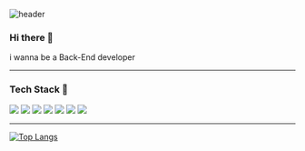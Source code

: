 
![header](https://capsule-render.vercel.app/api?type=waving&color=auto&height=300&section=header&text=Welcome!😎&fontSize=100&fontAlign=55)



### Hi there 👋
i wanna be a Back-End developer


---

### Tech Stack 👋
<img src="https://img.shields.io/badge/C-A8B9CC?style=flat-square&logo=C&logoColor=black"/> <img src="https://img.shields.io/badge/C++-00599C?style=flat-square&logo=C++&logoColor=white"/> <img src="https://img.shields.io/badge/Java-8A4182?style=flat-square&logo=Java&logoColor=white"/> <img src="https://img.shields.io/badge/React-61DAFB?style=flat-square&logo=React&logoColor=black"/> <img src="https://img.shields.io/badge/Python-3776AB?style=flat-square&logo=Python&logoColor=white"/> <img src="https://img.shields.io/badge/MySQL-4479A1?style=flat-square&logo=MySQL&logoColor=white"/> <img src="https://img.shields.io/badge/Linux-FCC624?style=flat-square&logo=Linux&logoColor=black"/>

---

[![Top Langs](https://github-readme-stats.vercel.app/api/top-langs/?username=parkkhee)](https://github.com/anuraghazra/github-readme-stats)

<!--
**parkkhee/parkkhee** is a ✨ _special_ ✨ repository because its `README.md` (this file) appears on your GitHub profile.

Here are some ideas to get you started:

- 🔭 I’m currently working on ...
- 🌱 I’m currently learning ...
- 👯 I’m looking to collaborate on ...
- 🤔 I’m looking for help with ...
- 💬 Ask me about ...
- 📫 How to reach me: ...
- 😄 Pronouns: ...
- ⚡ Fun fact: ...
-->
